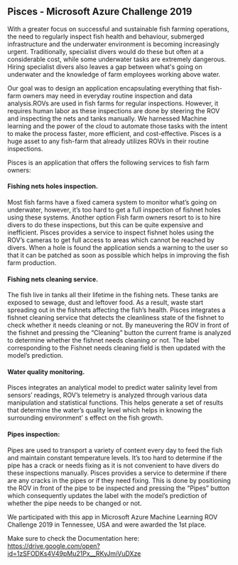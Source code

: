 ## Pisces - Microsoft Azure Challenge 2019
With a greater focus on successful and sustainable fish farming operations, the need to regularly inspect fish health and behaviour, submerged infrastructure and the underwater environment is becoming increasingly urgent. Traditionally, specialist divers would do these but often at a considerable cost, while some underwater tasks are extremely dangerous. Hiring specialist divers also leaves a gap between what's going on underwater and the knowledge of farm employees working above water.

Our goal was to design an application encapsulating everything that fish-farm owners may need in everyday routine inspection and data analysis.ROVs are used in fish farms for regular inspections. However, it requires human labor as these inspections are done by steering the ROV and inspecting the nets and tanks manually. We harnessed Machine learning and the power of the cloud to automate those tasks with the intent to make the process faster, more efficient, and cost-effective. Pisces is a huge asset to any fish-farm that already utilizes ROVs in their routine inspections.

Pisces is an application that offers the following services to fish farm owners:

#### Fishing nets holes inspection.
Most fish farms have a fixed camera system to monitor what’s going on underwater, however, it’s too hard to get a full inspection of fishnet holes using these systems. Another option Fish farm owners resort to is to hire divers to do these inspections, but this can be quite expensive and inefficient. Pisces provides a service to inspect fishnet holes using the ROV’s cameras to get full access to areas which cannot be reached by divers. When a hole is found the application
sends a warning to the user so that it can be patched as soon as possible which helps in improving the fish farm production.


#### Fishing nets cleaning service.
The fish live in tanks all their lifetime in the fishing nets. These tanks are
exposed to sewage, dust and leftover food. As a result, waste start spreading out in the fishnets affecting the fish’s health. Pisces integrates a fishnet cleaning service that detects the cleanliness state of the fishnet to check whether it needs cleaning or not. By maneuvering the ROV in front of the fishnet and pressing the “Cleaning” button the current frame is analyzed to determine whether the fishnet needs cleaning or not. The label corresponding to the Fishnet needs cleaning field is then updated with the model’s prediction.


#### Water quality monitoring.
Pisces integrates an analytical model to predict water salinity level from sensors’
readings, ROV’s telemetry is analyzed through various data manipulation and
statistical functions. This helps generate a set of results that determine the water’s quality level which helps in knowing the surrounding environment’ s effect on the fish growth.

#### Pipes inspection:
Pipes are used to transport a variety of content every day to feed the fish and maintain constant temperature levels. It’s too hard to determine if the pipe has a crack or needs fixing as it is not convenient to have divers do these inspections manually. Pisces provides a service to determine if there are any cracks in the pipes or if they need fixing. This is done by positioning the ROV in front of the pipe to be inspected and pressing the “Pipes” button which consequently updates the label with the model’s prediction of whether the pipe needs to be changed or not.

We participated with this app in Microsoft Azure Machine Learning ROV Challenge 2019 in Tennessee, USA and were awarded the 1st place.

Make sure to check the Documentation here: https://drive.google.com/open?id=1zSFODKs4V49pMu21Px__RKyJmiVuDXze
